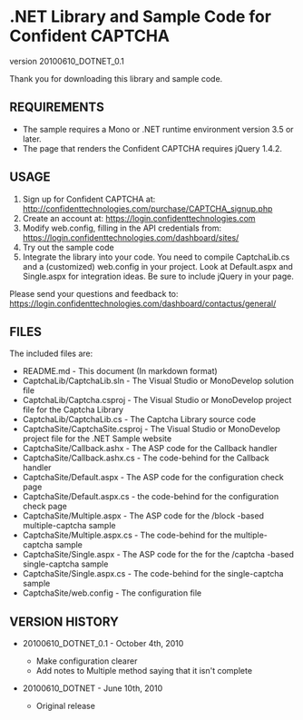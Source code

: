 .NET Library and Sample Code for Confident CAPTCHA
==================================================
version 20100610\_DOTNET\_0.1

Thank you for downloading this library and sample code.

REQUIREMENTS
------------
 * The sample requires a Mono or .NET runtime environment version 3.5 or 
   later.
 * The page that renders the Confident CAPTCHA requires jQuery 1.4.2.

USAGE
-----
 1. Sign up for Confident CAPTCHA at:
    <http://confidenttechnologies.com/purchase/CAPTCHA_signup.php>
 2. Create an account at: <https://login.confidenttechnologies.com>
 3. Modify web.config, filling in the API credentials from:
    <https://login.confidenttechnologies.com/dashboard/sites/>
 4. Try out the sample code
 5. Integrate the library into your code.  You need to compile CaptchaLib.cs
    and a (customized) web.config in your project.  Look at Default.aspx and
    Single.aspx for integration ideas. Be sure to include jQuery in your 
    page.

Please send your questions and feedback to:
<https://login.confidenttechnologies.com/dashboard/contactus/general/>

FILES
-----
The included files are:

 * README.md - This document (In markdown format)
 * CaptchaLib/CaptchaLib.sln - The Visual Studio or MonoDevelop solution file
 * CaptchaLib/Captcha.csproj - The Visual Studio or MonoDevelop project file
   for the Captcha Library
 * CaptchaLib/CaptchaLib.cs - The Captcha Library source code
 * CaptchaSite/CaptchaSite.csproj - The Visual Studio or MonoDevelop project
   file for the .NET Sample website
 * CaptchaSite/Callback.ashx - The ASP code for the Callback handler
 * CaptchaSite/Callback.ashx.cs - The code-behind for the Callback handler
 * CaptchaSite/Default.aspx - The ASP code for the configuration check page
 * CaptchaSite/Default.aspx.cs - the code-behind for the configuration check
   page
 * CaptchaSite/Multiple.aspx - The ASP code for the /block -based 
   multiple-captcha sample
 * CaptchaSite/Multiple.aspx.cs - The code-behind for the multiple-captcha 
   sample
 * CaptchaSite/Single.aspx - The ASP code for the for the /captcha -based 
   single-captcha sample
 * CaptchaSite/Single.aspx.cs - The code-behind for the single-captcha sample
 * CaptchaSite/web.config - The configuration file

VERSION HISTORY
---------------
- 20100610\_DOTNET\_0.1 - October 4th, 2010
  * Make configuration clearer
  * Add notes to Multiple method saying that it isn't complete

- 20100610\_DOTNET - June 10th, 2010
  * Original release
